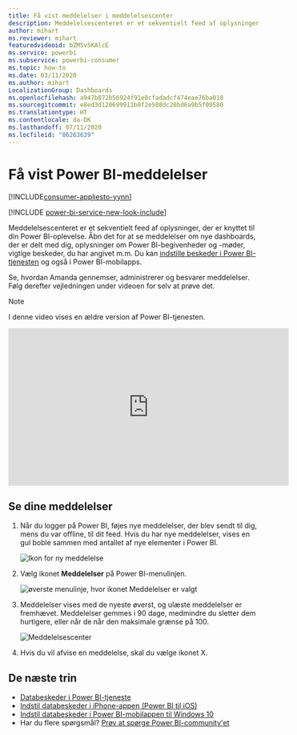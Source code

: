 ```yaml
---
title: Få vist meddelelser i meddelelsescenter
description: Meddelelsescenteret er et sekventielt feed af oplysninger, der er knyttet til din Power BI-oplevelse.
author: mihart
ms.reviewer: mihart
featuredvideoid: bZMSv5KAlcE
ms.service: powerbi
ms.subservice: powerbi-consumer
ms.topic: how-to
ms.date: 03/11/2020
ms.author: mihart
LocalizationGroup: Dashboards
ms.openlocfilehash: a947b872b56924f91e8cfadadcf474eae76ba018
ms.sourcegitcommit: e8ed3d120699911b0f2e508dc20bd6a9b5f00580
ms.translationtype: HT
ms.contentlocale: da-DK
ms.lasthandoff: 07/11/2020
ms.locfileid: "86263639"
---
```

# <a name="view-power-bi-notifications"></a>Få vist Power BI-meddelelser

[!INCLUDE[consumer-appliesto-yynn](../includes/consumer-appliesto-yynn.md)]

[!INCLUDE [power-bi-service-new-look-include](../includes/power-bi-service-new-look-include.md)]

Meddelelsescenteret er et sekventielt feed af oplysninger, der er knyttet til din Power BI-oplevelse. Åbn det for at se meddelelser om nye dashboards, der er delt med dig, oplysninger om Power BI-begivenheder og -møder, vigtige beskeder, du har angivet m.m. Du kan [indstille beskeder i Power BI-tjenesten](end-user-alerts.md) og også i Power BI-mobilapps.

Se, hvordan Amanda gennemser, administrerer og besvarer meddelelser. Følg derefter vejledningen under videoen for selv at prøve det.    

> [!NOTE]
> I denne video vises en ældre version af Power BI-tjenesten. 

<iframe width="560" height="315" src="https://www.youtube.com/embed/bZMSv5KAlcE" frameborder="0" allowfullscreen></iframe>

## <a name="view-your-notifications"></a>Se dine meddelelser
1. Når du logger på Power BI, føjes nye meddelelser, der blev sendt til dig, mens du var offline, til dit feed. Hvis du har nye meddelelser, vises en gul boble sammen med antallet af nye elementer i Power BI.
   
   ![Ikon for ny meddelelse](./media/end-user-notification-center/power-bi-new-notification.png)
2. Vælg ikonet **Meddelelser** på Power BI-menulinjen.
   
   ![øverste menulinje, hvor ikonet Meddelelser er valgt](./media/end-user-notification-center/power-bi-notifications-icon.png)
3. Meddelelser vises med de nyeste øverst, og ulæste meddelelser er fremhævet. Meddelelser gemmes i 90 dage, medmindre du sletter dem hurtigere, eller når de når den maksimale grænse på 100.
   
   ![Meddelelsescenter](./media/end-user-notification-center/power-bi-notification-center.png)
4. Hvis du vil afvise en meddelelse, skal du vælge ikonet X.

## <a name="next-steps"></a>De næste trin
* [Databeskeder i Power BI-tjeneste](end-user-alerts.md)
* [Indstil databeskeder i iPhone-appen (Power BI til iOS)](mobile/mobile-set-data-alerts-in-the-mobile-apps.md)
* [Indstil databeskeder i Power BI-mobilappen til Windows 10](mobile/mobile-set-data-alerts-in-the-mobile-apps.md)
* Har du flere spørgsmål? [Prøv at spørge Power BI-community'et](https://community.powerbi.com/)

